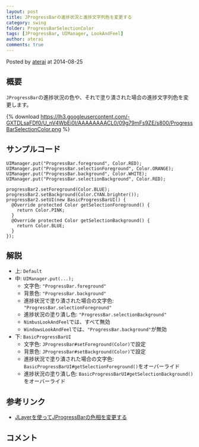 ```yaml
---
layout: post
title: JProgressBarの進捗状況と進捗文字列色を変更する
category: swing
folder: ProgressBarSelectionColor
tags: [JProgressBar, UIManager, LookAndFeel]
author: aterai
comments: true
---
```


Posted by [aterai](http://terai.xrea.jp/aterai.html) at 2014-08-25

## 概要
`JProgressBar`の進捗状況の色や、それで塗り潰された場合の進捗文字列色を変更します。

{% download https://lh3.googleusercontent.com/-GXTDLsaFDf0/U_nV4WbEi0I/AAAAAAAACL0/09g79mFs9ZE/s800/ProgressBarSelectionColor.png %}

## サンプルコード
<pre class="prettyprint"><code>UIManager.put("ProgressBar.foreground", Color.RED);
UIManager.put("ProgressBar.selectionForeground", Color.ORANGE);
UIManager.put("ProgressBar.background", Color.WHITE);
UIManager.put("ProgressBar.selectionBackground", Color.RED);
</code></pre>

<pre class="prettyprint"><code>progressBar2.setForeground(Color.BLUE);
progressBar2.setBackground(Color.CYAN.brighter());
progressBar2.setUI(new BasicProgressBarUI() {
  @Override protected Color getSelectionForeground() {
    return Color.PINK;
  }
  @Override protected Color getSelectionBackground() {
    return Color.BLUE;
  }
});
</code></pre>


## 解説
- 上: `Default`
- 中: `UIManager.put(...);`
    - 文字色: `"ProgressBar.foreground"`
    - 背景色: `"ProgressBar.background"`
    - 進捗状況で塗り潰された場合の文字色: `"ProgressBar.selectionForeground"`
    - 進捗状況の塗り潰し色: `"ProgressBar.selectionBackground"`
    - `NimbusLookAndFeel`では、すべて無効
    - `WindowsLookAndFeel`では、`"ProgressBar.background"`が無効
- 下: `BasicProgressBarUI`
    - 文字色: `JProgressBar#setForeground(Color)`で設定
    - 背景色: `JProgressBar#setBackground(Color)`で設定
    - 進捗状況で塗り潰された場合の文字色: `BasicProgressBarUI#getSelectionForeground()`をオーバーライド
    - 進捗状況の塗り潰し色: `BasicProgressBarUI#getSelectionBackground()`をオーバーライド

<!-- dummy comment line for breaking list -->

## 参考リンク
- [JLayerを使ってJProgressBarの色相を変更する](http://terai.xrea.jp/Swing/ColorChannelSwapFilter.html)

<!-- dummy comment line for breaking list -->

## コメント
